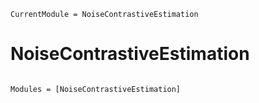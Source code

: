 ```@meta
CurrentModule = NoiseContrastiveEstimation
```

# NoiseContrastiveEstimation

```@index
```

```@autodocs
Modules = [NoiseContrastiveEstimation]
```
